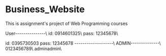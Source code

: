 # Business_Website
This is assignment's project of Web Programming courses

User---------------\\
id: 0914601325\\
pass: 12345678\\

id: 0395730503
pass: 12345678
-------------------\\
ADMIN--------------\\
0123456789\\
adminadmin\\
